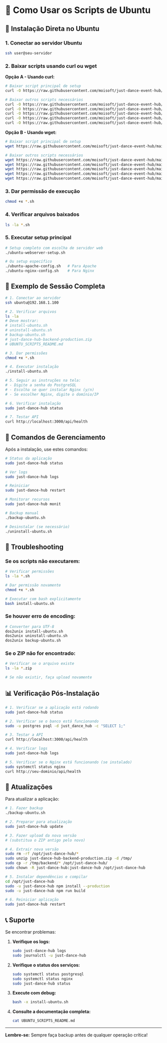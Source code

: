 # 🚀 Como Usar os Scripts de Ubuntu

## 🐧 Instalação Direta no Ubuntu

### 1. Conectar ao servidor Ubuntu
```bash
ssh user@seu-servidor
```

### 2. Baixar scripts usando curl ou wget

**Opção A - Usando curl:**
```bash
# Baixar script principal de setup
curl -O https://raw.githubusercontent.com/moisoft/just-dance-event-hub/main/scripts/ubuntu-webserver-setup.sh

# Baixar outros scripts necessários
curl -O https://raw.githubusercontent.com/moisoft/just-dance-event-hub/main/scripts/ubuntu-apache-config.sh
curl -O https://raw.githubusercontent.com/moisoft/just-dance-event-hub/main/scripts/ubuntu-nginx-config.sh
curl -O https://raw.githubusercontent.com/moisoft/just-dance-event-hub/main/scripts/ubuntu-validation.sh
curl -O https://raw.githubusercontent.com/moisoft/just-dance-event-hub/main/scripts/backup-ubuntu.sh
curl -O https://raw.githubusercontent.com/moisoft/just-dance-event-hub/main/scripts/health-check-ubuntu.sh
```

**Opção B - Usando wget:**
```bash
# Baixar script principal de setup
wget https://raw.githubusercontent.com/moisoft/just-dance-event-hub/main/scripts/ubuntu-webserver-setup.sh

# Baixar outros scripts necessários
wget https://raw.githubusercontent.com/moisoft/just-dance-event-hub/main/scripts/ubuntu-apache-config.sh
wget https://raw.githubusercontent.com/moisoft/just-dance-event-hub/main/scripts/ubuntu-nginx-config.sh
wget https://raw.githubusercontent.com/moisoft/just-dance-event-hub/main/scripts/ubuntu-validation.sh
wget https://raw.githubusercontent.com/moisoft/just-dance-event-hub/main/scripts/backup-ubuntu.sh
wget https://raw.githubusercontent.com/moisoft/just-dance-event-hub/main/scripts/health-check-ubuntu.sh
```

### 3. Dar permissão de execução
```bash
chmod +x *.sh
```

### 4. Verificar arquivos baixados
```bash
ls -la *.sh
```

### 5. Executar setup principal
```bash
# Setup completo com escolha de servidor web
./ubuntu-webserver-setup.sh

# Ou setup específico
./ubuntu-apache-config.sh   # Para Apache
./ubuntu-nginx-config.sh    # Para Nginx
```

## 📝 Exemplo de Sessão Completa

```bash
# 1. Conectar ao servidor
ssh ubuntu@192.168.1.100

# 2. Verificar arquivos
ls -la
# Deve mostrar:
# install-ubuntu.sh
# uninstall-ubuntu.sh
# backup-ubuntu.sh
# just-dance-hub-backend-production.zip
# UBUNTU_SCRIPTS_README.md

# 3. Dar permissões
chmod +x *.sh

# 4. Executar instalação
./install-ubuntu.sh

# 5. Seguir as instruções na tela:
# - Digite a senha do PostgreSQL
# - Escolha se quer instalar Nginx (y/n)
# - Se escolher Nginx, digite o domínio/IP

# 6. Verificar instalação
sudo just-dance-hub status

# 7. Testar API
curl http://localhost:3000/api/health
```

## 🔧 Comandos de Gerenciamento

Após a instalação, use estes comandos:

```bash
# Status da aplicação
sudo just-dance-hub status

# Ver logs
sudo just-dance-hub logs

# Reiniciar
sudo just-dance-hub restart

# Monitorar recursos
sudo just-dance-hub monit

# Backup manual
./backup-ubuntu.sh

# Desinstalar (se necessário)
./uninstall-ubuntu.sh
```

## 🚨 Troubleshooting

### Se os scripts não executarem:
```bash
# Verificar permissões
ls -la *.sh

# Dar permissão novamente
chmod +x *.sh

# Executar com bash explicitamente
bash install-ubuntu.sh
```

### Se houver erro de encoding:
```bash
# Converter para UTF-8
dos2unix install-ubuntu.sh
dos2unix uninstall-ubuntu.sh
dos2unix backup-ubuntu.sh
```

### Se o ZIP não for encontrado:
```bash
# Verificar se o arquivo existe
ls -la *.zip

# Se não existir, faça upload novamente
```

## 📊 Verificação Pós-Instalação

```bash
# 1. Verificar se a aplicação está rodando
sudo just-dance-hub status

# 2. Verificar se o banco está funcionando
sudo -u postgres psql -d just_dance_hub -c "SELECT 1;"

# 3. Testar a API
curl http://localhost:3000/api/health

# 4. Verificar logs
sudo just-dance-hub logs

# 5. Verificar se o Nginx está funcionando (se instalado)
sudo systemctl status nginx
curl http://seu-dominio/api/health
```

## 🔄 Atualizações

Para atualizar a aplicação:

```bash
# 1. Fazer backup
./backup-ubuntu.sh

# 2. Preparar para atualização
sudo just-dance-hub update

# 3. Fazer upload da nova versão
# (substitua o ZIP antigo pelo novo)

# 4. Extrair nova versão
sudo rm -rf /opt/just-dance-hub/*
sudo unzip just-dance-hub-backend-production.zip -d /tmp/
sudo cp -r /tmp/backend/* /opt/just-dance-hub/
sudo chown -R just-dance-hub:just-dance-hub /opt/just-dance-hub

# 5. Instalar dependências e compilar
cd /opt/just-dance-hub
sudo -u just-dance-hub npm install --production
sudo -u just-dance-hub npm run build

# 6. Reiniciar aplicação
sudo just-dance-hub restart
```

## 📞 Suporte

Se encontrar problemas:

1. **Verifique os logs:**
   ```bash
   sudo just-dance-hub logs
   sudo journalctl -u just-dance-hub
   ```

2. **Verifique o status dos serviços:**
   ```bash
   sudo systemctl status postgresql
   sudo systemctl status nginx
   sudo just-dance-hub status
   ```

3. **Execute com debug:**
   ```bash
   bash -x install-ubuntu.sh
   ```

4. **Consulte a documentação completa:**
   ```bash
   cat UBUNTU_SCRIPTS_README.md
   ```

---

**Lembre-se:** Sempre faça backup antes de qualquer operação crítica!